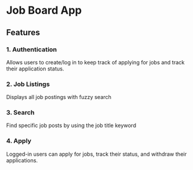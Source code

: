 # Job Board App

## Features

### 1. Authentication
Allows users to create/log in to keep track of applying for jobs and track their application status.

### 2. Job Listings
Displays all job postings with fuzzy search

### 3. Search
Find specific job posts by using the job title keyword

### 4. Apply 
Logged-in users can apply for jobs, track their status, and withdraw their applications.
